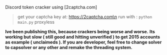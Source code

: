 Discord token cracker using [2captcha.com]

> get your captcha key at: https://2captcha.com\n
> run with : `python main.py`
> proxyless

**Ive been publishing this, because crackers being worse and worse.**
**Its working but slow ( still good and hitting unverified ) to get 2015 accounts as example ( unclaimeds ). If you are developer, feel free to change solver to capsolver or any other and remake the threading system.**
